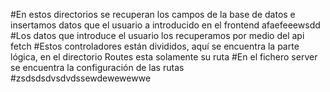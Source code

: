 #En estos directorios se recuperan los campos de la base de datos e insertamos datos que el usuario a introducido en el frontend afaefeeewsdd
#Los datos que introduce el usuario los recuperamos por medio del api fetch
#Estos controladores están divididos, aquí se encuentra la parte lógica, en el directorio Routes esta solamente su ruta
#En el fichero server se encuentra la configuración de las rutas
#zsdsdsdvsdvdssewdewewewwe
